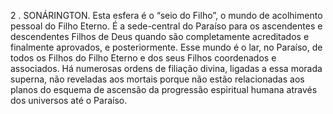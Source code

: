 ﻿2 . SONÁRINGTON. Esta esfera é o “seio do Filho”, o mundo de acolhimento pessoal do Filho Eterno. É a sede-central do Paraíso para os ascendentes e descendentes Filhos de Deus quando são completamente acreditados e finalmente aprovados, e posteriormente. Esse mundo é o lar, no Paraíso, de todos os Filhos do Filho Eterno e dos seus Filhos coordenados e associados. Há numerosas ordens de filiação divina, ligadas a essa morada superna, não  reveladas aos mortais porque não estão relacionadas aos planos do esquema de ascensão da progressão espiritual humana através dos universos até o Paraíso.